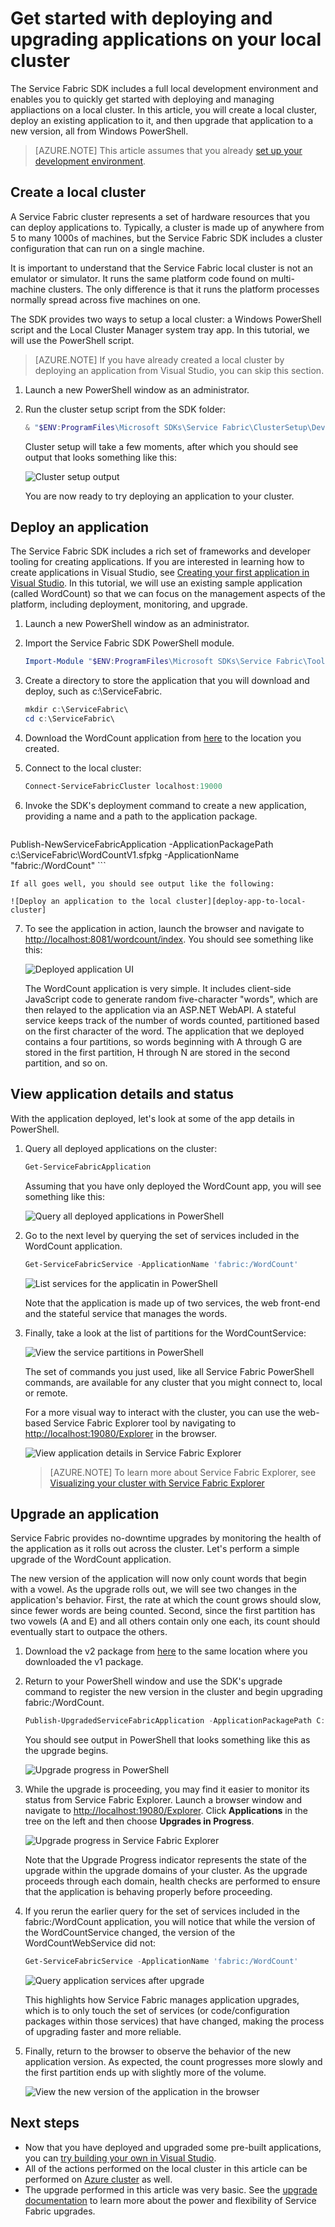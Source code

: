 <properties
   pageTitle="Get started with deploying and upgrading apps on your local cluster | Microsoft Azure"
   description="Set up a local Service Fabric cluster, deploy an existing application to it, and then upgrade that application."
   services="service-fabric"
   documentationCenter=".net"
   authors="seanmck"
   manager="timlt"
   editor=""/>

<tags
   ms.service="service-fabric"
   ms.devlang="dotNet"
   ms.topic="hero-article"
   ms.tgt_pltfrm="NA"
   ms.workload="NA"
   ms.date="11/20/2015"
   ms.author="seanmck"/>

# Get started with deploying and upgrading applications on your local cluster
The Service Fabric SDK includes a full local development environment and enables you to quickly get started with deploying and managing appliactions on a local cluster. In this article, you will create a local cluster, deploy an existing application to it, and then upgrade that application to a new version, all from Windows PowerShell.

> [AZURE.NOTE] This article assumes that you already [set up your development environment](service-fabric-get-started.md).

## Create a local cluster
A Service Fabric cluster represents a set of hardware resources that you can deploy applications to. Typically, a cluster is made up of anywhere from 5 to many 1000s of machines, but the Service Fabric SDK includes a cluster configuration that can run on a single machine.

It is important to understand that the Service Fabric local cluster is not an emulator or simulator. It runs the same platform code found on multi-machine clusters. The only difference is that it runs the platform processes normally spread across five machines on one.

The SDK provides two ways to setup a local cluster: a Windows PowerShell script and the Local Cluster Manager system tray app. In this tutorial, we will use the PowerShell script.

> [AZURE.NOTE] If you have already created a local cluster by deploying an application from Visual Studio, you can skip this section.


1. Launch a new PowerShell window as an administrator.

2. Run the cluster setup script from the SDK folder:

    ```powershell
    & "$ENV:ProgramFiles\Microsoft SDKs\Service Fabric\ClusterSetup\DevClusterSetup.ps1"
    ```

    Cluster setup will take a few moments, after which you should see output that looks something like this:

    ![Cluster setup output][cluster-setup-success]

    You are now ready to try deploying an application to your cluster.

## Deploy an application
The Service Fabric SDK includes a rich set of frameworks and developer tooling for creating applications. If you are interested in learning how to create applications in Visual Studio, see [Creating your first application in Visual Studio](service-fabric-create-your-first-application-in-visual-studio.md). In this tutorial, we will use an existing sample application (called WordCount) so that we can focus on the management aspects of the platform, including deployment, monitoring, and upgrade.


1. Launch a new PowerShell window as an administrator.

2. Import the Service Fabric SDK PowerShell module.

    ```powershell
    Import-Module "$ENV:ProgramFiles\Microsoft SDKs\Service Fabric\Tools\PSModule\ServiceFabricSDK\ServiceFabricSDK.psm1"
    ```

3. Create a directory to store the application that you will download and deploy, such as c:\ServiceFabric.

    ```powershell
    mkdir c:\ServiceFabric\
    cd c:\ServiceFabric\
    ```

4. Download the WordCount application from [here](http://aka.ms/servicefabric-wordcountapp) to the location you created.

5. Connect to the local cluster:

    ```powershell
    Connect-ServiceFabricCluster localhost:19000
    ```

6. Invoke the SDK's deployment command to create a new application, providing a name and a path to the application package.

    ```powershell  
  Publish-NewServiceFabricApplication -ApplicationPackagePath c:\ServiceFabric\WordCountV1.sfpkg -ApplicationName "fabric:/WordCount"
    ```

    If all goes well, you should see output like the following:

    ![Deploy an application to the local cluster][deploy-app-to-local-cluster]

7. To see the application in action, launch the browser and navigate to [http://localhost:8081/wordcount/index](http://localhost:8081/wordcount/index). You should see something like this:

    ![Deployed application UI][deployed-app-ui]

    The WordCount application is very simple. It includes client-side JavaScript code to generate random five-character "words", which are then relayed to the application via an ASP.NET WebAPI. A stateful service keeps track of the number of words counted, partitioned based on the first character of the word. The application that we deployed contains a four partitions, so words beginning with A through G are stored in the first partition, H through N are stored in the second partition, and so on.

## View application details and status
With the application deployed, let's look at some of the app details in PowerShell.

1. Query all deployed applications on the cluster:

    ```powershell
    Get-ServiceFabricApplication
    ```

    Assuming that you have only deployed the WordCount app, you will see something like this:

    ![Query all deployed applications in PowerShell][ps-getsfapp]

2. Go to the next level by querying the set of services included in the WordCount application.

    ```powershell
    Get-ServiceFabricService -ApplicationName 'fabric:/WordCount'
    ```

    ![List services for the applicatin in PowerShell][ps-getsfsvc]

    Note that the application is made up of two services, the web front-end and the stateful service that manages the words.

3. Finally, take a look at the list of partitions for the WordCountService:

    ![View the service partitions in PowerShell][ps-getsfpartitions]

    The set of commands you just used, like all Service Fabric PowerShell commands, are available for any cluster that you might connect to, local or remote.

    For a more visual way to interact with the cluster, you can use the web-based Service Fabric Explorer tool by navigating to [http://localhost:19080/Explorer](http://localhost:19080/Explorer) in the browser.

    ![View application details in Service Fabric Explorer][sfx-service-overview]

    > [AZURE.NOTE] To learn more about Service Fabric Explorer, see [Visualizing your cluster with Service Fabric Explorer](service-fabric-visualizing-your-cluster.md)

## Upgrade an application
Service Fabric provides no-downtime upgrades by monitoring the health of the application as it rolls out across the cluster. Let's perform a simple upgrade of the WordCount application.

The new version of the application will now only count words that begin with a vowel. As the upgrade rolls out, we will see two changes in the application's behavior. First, the rate at which the count grows should slow, since fewer words are being counted. Second, since the first partition has two vowels (A and E) and all others contain only one each, its count should eventually start to outpace the others.

1. Download the v2 package from [here](http://aka.ms/servicefabric-wordcountappv2) to the same location where you downloaded the v1 package.

2. Return to your PowerShell window and use the SDK's upgrade command to register the new version in the cluster and begin upgrading fabric:/WordCount.

    ```powershell
    Publish-UpgradedServiceFabricApplication -ApplicationPackagePath C:\ServiceFabric\WordCountV2.sfpkg -ApplicationName "fabric:/WordCount" -UpgradeParameters @{"FailureAction"="Rollback"; "UpgradeReplicaSetCheckTimeout"=1; "Monitored"=$true; "Force"=$true}
    ```

    You should see output in PowerShell that looks something like this as the upgrade begins.

    ![Upgrade progress in PowerShell][ps-appupgradeprogress]

3. While the upgrade is proceeding, you may find it easier to monitor its status from Service Fabric Explorer. Launch a browser window and navigate to [http://localhost:19080/Explorer](http://localhost:19080/Explorer). Click **Applications** in the tree on the left and then choose **Upgrades in Progress**.

    ![Upgrade progress in Service Fabric Explorer][sfx-upgradeprogress]

    Note that the Upgrade Progress indicator represents the state of the upgrade within the upgrade domains of your cluster. As the upgrade proceeds through each domain, health checks are performed to ensure that the application is behaving properly before proceeding.

4. If you rerun the earlier query for the set of services included in the fabric:/WordCount application, you will notice that while the version of the WordCountService changed, the version of the WordCountWebService did not:

    ```powershell
    Get-ServiceFabricService -ApplicationName 'fabric:/WordCount'
    ```

    ![Query application services after upgrade][ps-getsfsvc-postupgrade]

    This highlights how Service Fabric manages application upgrades, which is to only touch the set of services (or code/configuration packages within those services) that have changed, making the process of upgrading faster and more reliable.

5. Finally, return to the browser to observe the behavior of the new application version. As expected, the count progresses more slowly and the first partition ends up with slightly more of the volume.

    ![View the new version of the application in the browser][deployed-app-ui-v2]

## Next steps
- Now that you have deployed and upgraded some pre-built applications, you can [try building your own in Visual Studio](service-fabric-create-your-first-application-in-visual-studio.md).
- All of the actions performed on the local cluster in this article can be performed on [Azure cluster](service-fabric-cluster-creation-via-portal.md) as well.
- The upgrade performed in this article was very basic. See the [upgrade documentation](service-fabric-application-upgrade.md) to learn more about the power and flexibility of Service Fabric upgrades.

<!-- Images -->

[cluster-setup-success]: ./media/service-fabric-get-started-with-a-local-cluster/LocalClusterSetup.png
[extracted-app-package]: ./media/service-fabric-get-started-with-a-local-cluster/ExtractedAppPackage.png
[deploy-app-to-local-cluster]: ./media/service-fabric-get-started-with-a-local-cluster/DeployAppToLocalCluster.png
[deployed-app-ui]: ./media/service-fabric-get-started-with-a-local-cluster/DeployedAppUI-v1.png
[deployed-app-ui-v2]: ./media/service-fabric-get-started-with-a-local-cluster/DeployedAppUI-PostUpgrade.png
[sfx-app-instance]: ./media/service-fabric-get-started-with-a-local-cluster/SfxAppInstance.png
[sfx-two-app-instances-different-partitions]: ./media/service-fabric-get-started-with-a-local-cluster/SfxTwoAppInstances-DifferentPartitionCount.png
[ps-getsfapp]: ./media/service-fabric-get-started-with-a-local-cluster/PS-GetSFApp.png
[ps-getsfsvc]: ./media/service-fabric-get-started-with-a-local-cluster/PS-GetSFSvc.png
[ps-getsfpartitions]: ./media/service-fabric-get-started-with-a-local-cluster/PS-GetSFPartitions.png
[ps-appupgradeprogress]: ./media/service-fabric-get-started-with-a-local-cluster/PS-AppUpgradeProgress.png
[ps-getsfsvc-postupgrade]: ./media/service-fabric-get-started-with-a-local-cluster/PS-GetSFSvc-PostUpgrade.png
[sfx-upgradeprogress]: ./media/service-fabric-get-started-with-a-local-cluster/SfxUpgradeOverview.png
[sfx-service-overview]: ./media/service-fabric-get-started-with-a-local-cluster/sfx-service-overview.png

